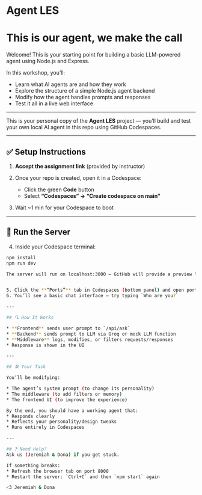 # Agent LES
# This is our agent, we make the call

Welcome! This is your starting point for building a basic LLM-powered agent using Node.js and Express.

In this workshop, you’ll:
- Learn what AI agents are and how they work
- Explore the structure of a simple Node.js agent backend
- Modify how the agent handles prompts and responses
- Test it all in a live web interface

---

This is your personal copy of the **Agent LES** project — you’ll build and test your own local AI agent in this repo using GitHub Codespaces.

---

## ✅ Setup Instructions

1. **Accept the assignment link** (provided by instructor)
2. Once your repo is created, open it in a Codespace:
   - Click the green **Code** button
   - Select **“Codespaces” → “Create codespace on main”**

3. Wait ~1 min for your Codespace to boot

---

## 🧪 Run the Server

4. Inside your Codespace terminal:

```bash
npm install
npm run dev

The server will run on localhost:3000 — GitHub will provide a preview link.


5. Click the **“Ports”** tab in Codespaces (bottom panel) and open port **3000** in the browser
6. You’ll see a basic chat interface — try typing `Who are you?`

---

## 🔍 How It Works

* **Frontend** sends user prompt to `/api/ask`
* **Backend** sends prompt to LLM via Groq or mock LLM function
* **Middleware** logs, modifies, or filters requests/responses
* Response is shown in the UI

---

## 🛠️ Your Task

You’ll be modifying:

* The agent’s system prompt (to change its personality)
* The middleware (to add filters or memory)
* The frontend UI (to improve the experience)

By the end, you should have a working agent that:
* Responds clearly
* Reflects your personality/design tweaks
* Runs entirely in Codespaces

---

## ❓ Need Help?
Ask us (Jeremiah & Dona) if you get stuck.

If something breaks:
* Refresh the browser tab on port 8000
* Restart the server: `Ctrl+C` and then `npm start` again

<3 Jeremiah & Dona
